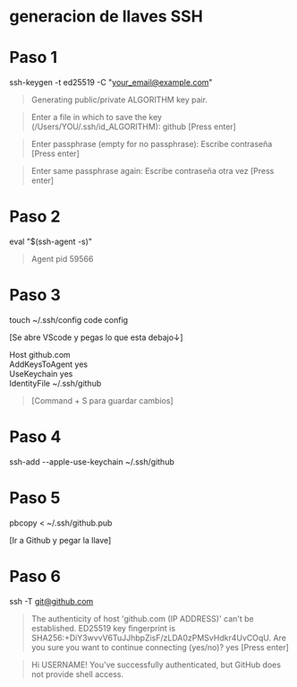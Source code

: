 # generacion de llaves SSH

# Paso 1

ssh-keygen -t ed25519 -C "your_email@example.com"

> Generating public/private ALGORITHM key pair.


> Enter a file in which to save the key (/Users/YOU/.ssh/id_ALGORITHM): github [Press enter] 


> Enter passphrase (empty for no passphrase): Escribe contraseña [Press enter] 


> Enter same passphrase again: Escribe contraseña otra vez [Press enter] 

# Paso 2

eval "$(ssh-agent -s)"
> Agent pid 59566

# Paso 3

touch ~/.ssh/config
code config

[Se abre VScode y pegas lo que esta debajo↓]

Host github.com  
  AddKeysToAgent yes  
  UseKeychain yes  
  IdentityFile ~/.ssh/github  

> [Command + S para guardar cambios] 

# Paso 4

ssh-add --apple-use-keychain ~/.ssh/github

# Paso 5 

pbcopy < ~/.ssh/github.pub

[Ir a Github y pegar la llave]

# Paso 6

ssh -T git@github.com

> The authenticity of host 'github.com (IP ADDRESS)' can't be established.
> ED25519 key fingerprint is SHA256:+DiY3wvvV6TuJJhbpZisF/zLDA0zPMSvHdkr4UvCOqU.
> Are you sure you want to continue connecting (yes/no)? yes [Press enter]

> Hi USERNAME! You've successfully authenticated, but GitHub does not
> provide shell access.



